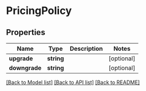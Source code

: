 # PricingPolicy

## Properties
Name | Type | Description | Notes
------------ | ------------- | ------------- | -------------
**upgrade** | **string** |  | [optional] 
**downgrade** | **string** |  | [optional] 

[[Back to Model list]](../README.md#documentation-for-models) [[Back to API list]](../README.md#documentation-for-api-endpoints) [[Back to README]](../README.md)


